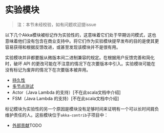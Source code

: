 # 实验模块

> 注：本节未经校验，如有问题欢迎提issue

以下几个Akka模块被标记作为实验性的，这意味着它们处于早期访问模式，这也意味着他们没有包含在商业支持中。将它们作为实验模块提早发布的目的是使其更容易获得和根据反馈改进，或甚至发现该模块并不是很有用。

实验模块并非都要服从微版本间二进制兼容的规定。在根据用户反馈完善和简化时，破坏 API 的更改可能在不注意的情况下在次要版本中引入。实验模块可能在没有标记为废弃的情况下在次要版本被弃用。

* [持久性](../chapter3/08_persistence.md)
* [多节点测试](02_multi_node_testing.md)
* Actor（Java Lambda 的支持）[不在此scala文档中介绍]
* FSM（Java Lambda 的支持）[不在此scala文档中介绍]

标记模块为实验性的另一个原因是模块没有足够时间来证明有一个可以长时间肩负维护责任的人。这些模块位于``akka-contrib``子项目中：

* [外部贡献](contrib.md)TODO